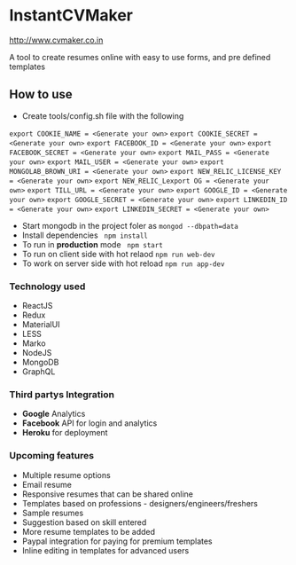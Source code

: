 # InstantCVMaker
http://www.cvmaker.co.in

A tool to create resumes online with easy to use forms, and pre defined templates

## How to use

- Create tools/config.sh file with the following

`export COOKIE_NAME = <Generate your own>`
`export COOKIE_SECRET = <Generate your own>`
`export FACEBOOK_ID = <Generate your own>`
`export FACEBOOK_SECRET = <Generate your own>`
`export MAIL_PASS = <Generate your own>`
`export MAIL_USER = <Generate your own>`
`export MONGOLAB_BROWN_URI = <Generate your own>`
`export NEW_RELIC_LICENSE_KEY = <Generate your own>`
`export NEW_RELIC_Lexport OG = <Generate your own>`
`export TILL_URL = <Generate your own>`
`export GOOGLE_ID = <Generate your own>`
`export GOOGLE_SECRET = <Generate your own>`
`export LINKEDIN_ID = <Generate your own>`
`export LINKEDIN_SECRET = <Generate your own>`


- Start mongodb in the project foler as `mongod --dbpath=data`
- Install dependencies ` npm install`
- To run in **production** mode ` npm start`
- To run on client side with hot relaod  `npm run web-dev`
- To work on server side with hot reload  `npm run app-dev`

### Technology used
- ReactJS
- Redux
- MaterialUI
- LESS
- Marko
- NodeJS
- MongoDB
- GraphQL

### Third partys Integration
- **Google** Analytics
- **Facebook** API for login and analytics
- **Heroku** for deployment

### Upcoming features
- Multiple resume options
- Email resume
- Responsive resumes that can be shared online
- Templates based on professions - designers/engineers/freshers
- Sample resumes
- Suggestion based on skill entered
- More resume templates to be added
- Paypal integration for paying for premium templates
- Inline editing in templates for advanced users
